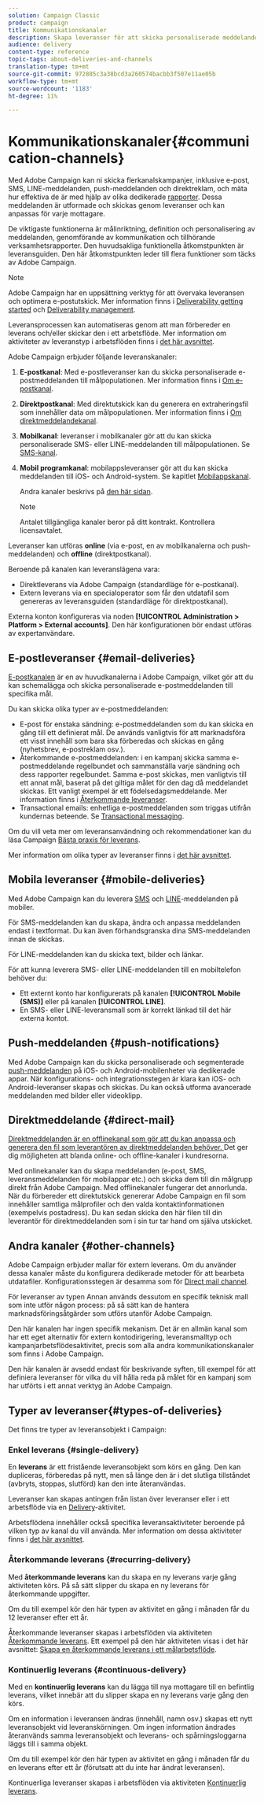 ```yaml
---
solution: Campaign Classic
product: campaign
title: Kommunikationskanaler
description: Skapa leveranser för att skicka personaliserade meddelanden i olika kanaler.
audience: delivery
content-type: reference
topic-tags: about-deliveries-and-channels
translation-type: tm+mt
source-git-commit: 972885c3a38bcd3a260574bacbb3f507e11ae05b
workflow-type: tm+mt
source-wordcount: '1183'
ht-degree: 11%

---
```



# Kommunikationskanaler{#communication-channels}

Med Adobe Campaign kan ni skicka flerkanalskampanjer, inklusive e-post, SMS, LINE-meddelanden, push-meddelanden och direktreklam, och mäta hur effektiva de är med hjälp av olika dedikerade [rapporter](../../reporting/using/delivery-reports.md). Dessa meddelanden är utformade och skickas genom leveranser och kan anpassas för varje mottagare.

De viktigaste funktionerna är målinriktning, definition och personalisering av meddelanden, genomförande av kommunikation och tillhörande verksamhetsrapporter. Den huvudsakliga funktionella åtkomstpunkten är leveransguiden. Den här åtkomstpunkten leder till flera funktioner som täcks av Adobe Campaign.

>[!NOTE]
>
>Adobe Campaign har en uppsättning verktyg för att övervaka leveransen och optimera e-postutskick. Mer information finns i [Deliverability getting started](../../delivery/using/deliverability-key-points.md) och [Deliverability management](../../delivery/using/about-deliverability.md).

Leveransprocessen kan automatiseras genom att man förbereder en leverans och/eller skickar den i ett arbetsflöde. Mer information om aktiviteter av leveranstyp i arbetsflöden finns i [det här avsnittet](../../workflow/using/about-action-activities.md).

Adobe Campaign erbjuder följande leveranskanaler:

1. **E-postkanal**: Med e-postleveranser kan du skicka personaliserade e-postmeddelanden till målpopulationen. Mer information finns i [Om e-postkanal](../../delivery/using/about-email-channel.md).
1. **Direktpostkanal**: Med direktutskick kan du generera en extraheringsfil som innehåller data om målpopulationen. Mer information finns i [Om direktmeddelandekanal](../../delivery/using/about-direct-mail-channel.md).
1. **Mobilkanal**: leveranser i mobilkanaler gör att du kan skicka personaliserade SMS- eller LINE-meddelanden till målpopulationen. Se [SMS-kanal](../../delivery/using/sms-channel.md).
1. **Mobil programkanal**: mobilappsleveranser gör att du kan skicka meddelanden till iOS- och Android-system. Se kapitlet [Mobilappskanal](../../delivery/using/about-mobile-app-channel.md).

   Andra kanaler beskrivs på [den här sidan](../../delivery/using/steps-about-delivery-creation-steps.md#other-channels).

   >[!NOTE]
   >
   >Antalet tillgängliga kanaler beror på ditt kontrakt. Kontrollera licensavtalet.

Leveranser kan utföras **online** (via e-post, en av mobilkanalerna och push-meddelanden) och **offline** (direktpostkanal).

Beroende på kanalen kan leveranslägena vara:

* Direktleverans via Adobe Campaign (standardläge för e-postkanal).
* Extern leverans via en specialoperator som får den utdatafil som genereras av leveransguiden (standardläge för direktpostkanal).

Externa konton konfigureras via noden **[!UICONTROL Administration > Platform > External accounts]**. Den här konfigurationen bör endast utföras av expertanvändare.

## E-postleveranser {#email-deliveries}

[E-postkanalen](../../delivery/using/about-email-channel.md) är en av huvudkanalerna i Adobe Campaign, vilket gör att du kan schemalägga och skicka personaliserade e-postmeddelanden till specifika mål.

Du kan skicka olika typer av e-postmeddelanden:

* E-post för enstaka sändning: e-postmeddelanden som du kan skicka en gång till ett definierat mål. De används vanligtvis för att marknadsföra ett visst innehåll som bara ska förberedas och skickas en gång (nyhetsbrev, e-postreklam osv.).
* Återkommande e-postmeddelanden: i en kampanj skicka samma e-postmeddelande regelbundet och sammanställa varje sändning och dess rapporter regelbundet. Samma e-post skickas, men vanligtvis till ett annat mål, baserat på det giltiga målet för den dag då meddelandet skickas. Ett vanligt exempel är ett födelsedagsmeddelande. Mer information finns i [Återkommande leveranser](../../workflow/using/recurring-delivery.md).
* Transactional emails: enhetliga e-postmeddelanden som triggas utifrån kundernas beteende. Se [Transactional messaging](../../message-center/using/about-transactional-messaging.md).

Om du vill veta mer om leveransanvändning och rekommendationer kan du läsa Campaign [Bästa praxis för leverans](../../delivery/using/delivery-best-practices.md).

Mer information om olika typer av leveranser finns i [det här avsnittet](#types-of-deliveries).

## Mobila leveranser {#mobile-deliveries}

Med Adobe Campaign kan du leverera [SMS](../../delivery/using/sms-channel.md) och [LINE](../../delivery/using/line-channel.md)-meddelanden på mobiler.

För SMS-meddelanden kan du skapa, ändra och anpassa meddelanden endast i textformat. Du kan även förhandsgranska dina SMS-meddelanden innan de skickas.

För LINE-meddelanden kan du skicka text, bilder och länkar.

För att kunna leverera SMS- eller LINE-meddelanden till en mobiltelefon behöver du:

* Ett externt konto har konfigurerats på kanalen **[!UICONTROL Mobile (SMS)]** eller på kanalen **[!UICONTROL LINE]**.
* En SMS- eller LINE-leveransmall som är korrekt länkad till det här externa kontot.

## Push-meddelanden {#push-notifications}

Med Adobe Campaign kan du skicka personaliserade och segmenterade [push-meddelanden](../../delivery/using/about-mobile-app-channel.md) på iOS- och Android-mobilenheter via dedikerade appar. När konfigurations- och integrationsstegen är klara kan iOS- och Android-leveranser skapas och skickas. Du kan också utforma avancerade meddelanden med bilder eller videoklipp.

## Direktmeddelande {#direct-mail}

[Direktmeddelanden är en offlinekanal som gör att du kan anpassa och generera den fil som leverantören av direktmeddelanden behöver.  ](../../delivery/using/about-direct-mail-channel.md) Det ger dig möjligheten att blanda online- och offline-kanaler i kundresorna.

Med onlinekanaler kan du skapa meddelanden (e-post, SMS, leveransmeddelanden för mobilappar etc.)  och skicka dem till din målgrupp direkt från Adobe Campaign.  Med offlinekanaler fungerar det annorlunda.  När du förbereder ett direktutskick genererar Adobe Campaign en fil som innehåller samtliga målprofiler och den valda kontaktinformationen (exempelvis postadress).  Du kan sedan skicka den här filen till din leverantör för direktmeddelanden som i sin tur tar hand om själva utskicket.

## Andra kanaler {#other-channels}

Adobe Campaign erbjuder mallar för extern leverans. Om du använder dessa kanaler måste du konfigurera dedikerade metoder för att bearbeta utdatafiler. Konfigurationsstegen är desamma som för [Direct mail channel](../../delivery/using/about-direct-mail-channel.md).

För leveranser av typen Annan används dessutom en specifik teknisk mall som inte utför någon process: på så sätt kan de hantera marknadsföringsåtgärder som utförs utanför Adobe Campaign.

Den här kanalen har ingen specifik mekanism. Det är en allmän kanal som har ett eget alternativ för extern kontodirigering, leveransmalltyp och kampanjarbetsflödesaktivitet, precis som alla andra kommunikationskanaler som finns i Adobe Campaign.

Den här kanalen är avsedd endast för beskrivande syften, till exempel för att definiera leveranser för vilka du vill hålla reda på målet för en kampanj som har utförts i ett annat verktyg än Adobe Campaign.

## Typer av leveranser{#types-of-deliveries}

Det finns tre typer av leveransobjekt i Campaign:

### Enkel leverans {#single-delivery}

En **leverans** är ett fristående leveransobjekt som körs en gång. Den kan dupliceras, förberedas på nytt, men så länge den är i det slutliga tillståndet (avbryts, stoppas, slutförd) kan den inte återanvändas.

Leveranser kan skapas antingen från listan över leveranser eller i ett arbetsflöde via en [Delivery](../../workflow/using/delivery.md)-aktivitet.

Arbetsflödena innehåller också specifika leveransaktiviteter beroende på vilken typ av kanal du vill använda. Mer information om dessa aktiviteter finns i [det här avsnittet](../../workflow/using/cross-channel-deliveries.md).

### Återkommande leverans {#recurring-delivery}

Med **återkommande leverans** kan du skapa en ny leverans varje gång aktiviteten körs. På så sätt slipper du skapa en ny leverans för återkommande uppgifter.

Om du till exempel kör den här typen av aktivitet en gång i månaden får du 12 leveranser efter ett år.

Återkommande leveranser skapas i arbetsflöden via aktiviteten [Återkommande leverans](../../workflow/using/recurring-delivery.md). Ett exempel på den här aktiviteten visas i det här avsnittet: [Skapa en återkommande leverans i ett målarbetsflöde](../../workflow/using/sending-a-birthday-email.md#creating-a-recurring-delivery-in-a-targeting-workflow).

### Kontinuerlig leverans {#continuous-delivery}

Med en **kontinuerlig leverans** kan du lägga till nya mottagare till en befintlig leverans, vilket innebär att du slipper skapa en ny leverans varje gång den körs.

Om en information i leveransen ändras (innehåll, namn osv.) skapas ett nytt leveransobjekt vid leveranskörningen. Om ingen information ändrades återanvänds samma leveransobjekt och leverans- och spårningsloggarna läggs till i samma objekt.

Om du till exempel kör den här typen av aktivitet en gång i månaden får du en leverans efter ett år (förutsatt att du inte har ändrat leveransen).

Kontinuerliga leveranser skapas i arbetsflöden via aktiviteten [Kontinuerlig leverans](../../workflow/using/continuous-delivery.md).
